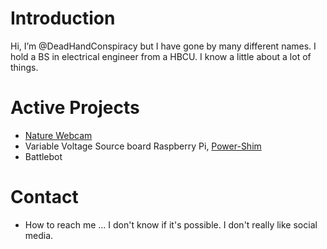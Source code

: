 <!---
DeadHandConspiracy/DeadHandConspiracy is currently under construction
--->

# Introduction
Hi, I’m @DeadHandConspiracy but I have gone by many different names.  I hold a BS in electrical engineer from a HBCU.  I know a little about a lot of things.

# Active Projects
- [Nature Webcam](https://github.com/DeadHandConspiracy/Bigfoot)
- Variable Voltage Source board Raspberry Pi, [Power-Shim](https://github.com/DeadHandConspiracy/Power-Shim/blob/main/README.md)
- Battlebot

# Contact
- How to reach me ... I don't know if it's possible. I don't really like social media.


